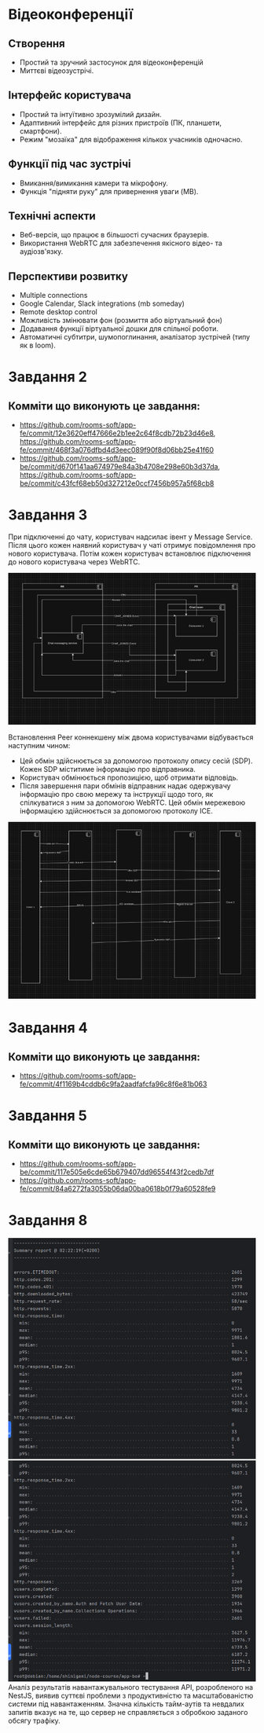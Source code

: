 # Відеоконференції

## Створення
- Простий та зручний застосунок для відеоконференцій
- Миттєві відеозустрічі.

## Інтерфейс користувача
- Простий та інтуїтивно зрозумілий дизайн.
- Адаптивний інтерфейс для різних пристроїв (ПК, планшети, смартфони).
- Режим "мозаїка" для відображення кількох учасників одночасно.

## Функції під час зустрічі
- Вмикання/вимикання камери та мікрофону.
- Функція "підняти руку" для привернення уваги (MB).

## Технічні аспекти
- Веб-версія, що працює в більшості сучасних браузерів.
- Використання WebRTC для забезпечення якісного відео- та аудіозв'язку.

## Перспективи розвитку
- Multiple connections
- Google Calendar, Slack integrations (mb someday)
- Remote desktop control
- Можливість змінювати фон (розмиття або віртуальний фон)
- Додавання функції віртуальної дошки для спільної роботи.
- Автоматичні субтитри, шумопоглинання, аналізатор зустрічей (типу як в loom).

# Завдання 2
## Комміти що виконують це завдання:
- https://github.com/rooms-soft/app-fe/commit/12e3620eff47666e2b1ee2c64f8cdb72b23d46e8, 
https://github.com/rooms-soft/app-fe/commit/468f3a076dfbd4d3eec089f90f8d06bb25e41f60
- https://github.com/rooms-soft/app-be/commit/d670f141aa674979e84a3b4708e298e60b3d37da,
https://github.com/rooms-soft/app-be/commit/c43fcf68eb50d327212e0ccf7456b957a5f68cb8

# Завдання 3
При підключенні до чату, користувач надсилає івент у Message Service. 
Після цього кожен наявний користувач у чаті отримує повідомлення про нового користувача.
Потім кожен користувач встановлює підключення до нового користувача через WebRTC.

![components-diagram.png](img/components-diagram.png)

Встановлення Peer коннекшену між двома користувачами відбувається наступним чином:
- Цей обмін здійснюється за допомогою протоколу опису сесій (SDP). 
Кожен SDP міститиме інформацію про відправника.
- Користувач обмінюється пропозицією, щоб отримати відповідь.
- Після завершення пари обмінів відправник надає одержувачу інформацію про свою мережу 
та інструкції щодо того, як спілкуватися з ним за допомогою WebRTC. 
Цей обмін мережевою інформацією здійснюється за допомогою протоколу ICE.

![web-rtc-diagram.png](img/web-rtc-diagram.png)


# Завдання 4
## Комміти що виконують це завдання:
- https://github.com/rooms-soft/app-fe/commit/4f1169b4cddb6c9fa2aadfafcfa96c8f6e81b063


# Завдання 5
## Комміти що виконують це завдання:
- https://github.com/rooms-soft/app-be/commit/117e505e6cde65b679407dd96554f43f2cedb7df
- https://github.com/rooms-soft/app-fe/commit/84a6272fa3055b06da00ba0618b0f79a60528fe9

# Завдання 8
![img.png](img/load-test-report.png)
![img.png](img/load-test-report-2.png)
Аналіз результатів навантажувального тестування API, розробленого на NestJS,
виявив суттєві проблеми з продуктивністю та масштабованістю системи під навантаженням. 
Значна кількість тайм-аутів та невдалих запитів вказує на те, що сервер не справляється
з обробкою заданого обсягу трафіку. 
